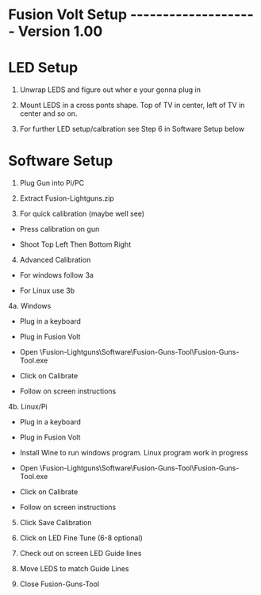 # Fusion Volt Setup -------------------- Version 1.00

# LED Setup 

1. Unwrap LEDS and figure out wher e your gonna plug in 

2. Mount LEDS in a cross ponts shape. Top of TV in center, left of TV in center and so on.

3. For further LED setup/calbration see Step 6 in Software Setup below

# Software Setup

1. Plug Gun into Pi/PC

2. Extract Fusion-Lightguns.zip

3. For quick calibration (maybe well see)

- Press calibration on gun

- Shoot Top Left Then Bottom Right

4. Advanced Calibration

- For windows follow 3a

- For Linux use 3b

4a. Windows

- Plug in a keyboard

- Plug in Fusion Volt

- Open \Fusion-Lightguns\Software\Fusion-Guns-Tool\Fusion-Guns-Tool.exe

- Click on Calibrate 

- Follow on screen instructions


4b. Linux/Pi

- Plug in a keyboard

- Plug in Fusion Volt

- Install Wine to run windows program. Linux program work in progress

- Open \Fusion-Lightguns\Software\Fusion-Guns-Tool\Fusion-Guns-Tool.exe

- Click on Calibrate 

- Follow on screen instructions

5. Click Save Calibration

6. Click on LED Fine Tune (6-8 optional)

7. Check out on screen LED Guide lines 

8. Move LEDS to match Guide Lines 

9. Close Fusion-Guns-Tool
